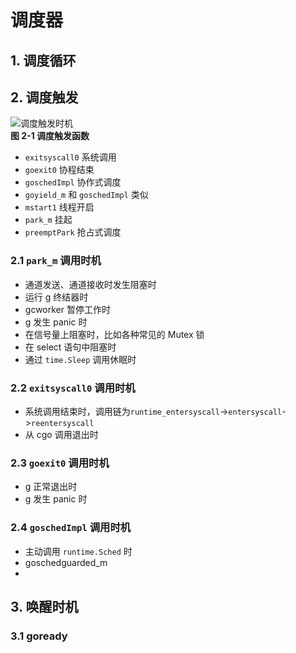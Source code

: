 # 调度器
## 1. 调度循环
## 2. 调度触发
![调度触发时机](Pasted%20image%2020230801111252.png)  
**图 2-1 调度触发函数**  
- `exitsyscall0` 系统调用
- `goexit0` 协程结束
- `goschedImpl` 协作式调度
- `goyield_m` 和 `goschedImpl` 类似
- `mstart1` 线程开启
- `park_m` 挂起
- `preemptPark` 抢占式调度
### 2.1 `park_m` 调用时机
- 通道发送、通道接收时发生阻塞时
- 运行 g 终结器时
- gcworker 暂停工作时
- g 发生 panic 时
- 在信号量上阻塞时，比如各种常见的 Mutex 锁
- 在 select 语句中阻塞时
- 通过 `time.Sleep` 调用休眠时
### 2.2 `exitsyscall0` 调用时机
- 系统调用结束时，调用链为`runtime_entersyscall`->`entersyscall`->`reentersyscall`
- 从 cgo 调用退出时
### 2.3 `goexit0` 调用时机
- g 正常退出时
- g 发生 panic 时
### 2.4 `goschedImpl` 调用时机
- 主动调用 `runtime.Sched` 时
- goschedguarded_m
- 
## 3. 唤醒时机
### 3.1 goready